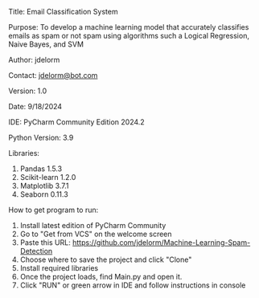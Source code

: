 Title: Email Classification System

Purpose: To develop a machine learning model that accurately classifies emails as spam or not spam using algorithms such a Logical Regression, Naive Bayes, and SVM

Author: jdelorm

Contact: jdelorm@bot.com

Version: 1.0

Date: 9/18/2024

IDE: PyCharm Community Edition 2024.2

Python Version: 3.9

Libraries: 

1. Pandas 1.5.3
2. Scikit-learn 1.2.0
3. Matplotlib 3.7.1
4. Seaborn 0.11.3

How to get program to run:

1. Install latest edition of PyCharm Community
2. Go to "Get from VCS" on the welcome screen
3. Paste this URL: https://github.com/jdelorm/Machine-Learning-Spam-Detection
4. Choose where to save the project and click "Clone"
5. Install required libraries
6. Once the project loads, find Main.py and open it.
7. Click "RUN" or green arrow in IDE and follow instructions in console
